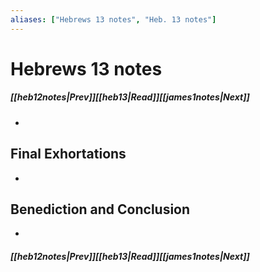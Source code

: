 ```yaml
---
aliases: ["Hebrews 13 notes", "Heb. 13 notes"]
---
```

# Hebrews 13 notes
##### <span class=arrow-left></span>[[heb12notes|Prev]]<span class=navigation-separator></span>[[heb13|Read]]<span class=navigation-separator></span>[[james1notes|Next]]<span class=arrow-right></span>
- 
## Final Exhortations
- 
## Benediction and Conclusion
- 
##### <span class=arrow-left></span>[[heb12notes|Prev]]<span class=navigation-separator></span>[[heb13|Read]]<span class=navigation-separator></span>[[james1notes|Next]]<span class=arrow-right></span>
